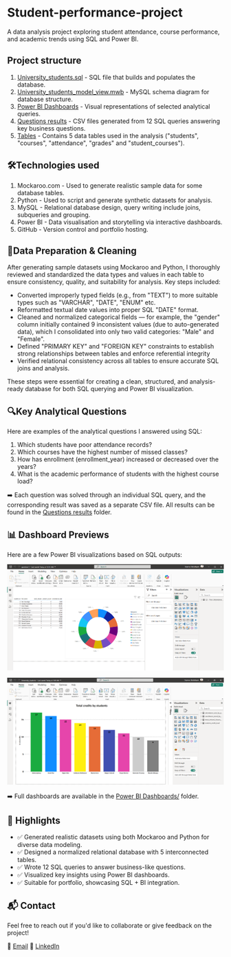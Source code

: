 # Student-performance-project
A data analysis project exploring student attendance, course performance, and academic trends using SQL and Power BI.


## Project structure
1. [University_students.sql](./University_students.sql) - SQL file that builds and populates the database.
2. [University_students_model_view.mwb](./University_students_model_view.png) - MySQL schema diagram for database structure.
3. [Power BI Dashboards](./Power%20BI%20Dashboards/) - Visual representations of selected analytical queries.
4. [Questions results](./Questions%20results/) - CSV files generated from 12 SQL queries answering key business questions.
5. [Tables](./Tables/) - Contains 5 data tables used in the analysis ("students", "courses", "attendance", "grades" and "student_courses").


## 🛠️Technologies used 
1. Mockaroo.com - Used to generate realistic sample data for some database tables.
2. Python - Used to script and generate synthetic datasets for analysis.
3. MySQL - Relational database design, query writing include joins, subqueries and grouping.
4. Power BI - Data visualisation and storytelling via interactive dashboards.
5. GitHub - Version control and portfolio hosting.

## 🧹Data Preparation & Cleaning
After generating sample datasets using Mockaroo and Python, I thoroughly reviewed and standardized the data types and values in each table to ensure consistency, quality, and suitability for analysis. Key steps included:
- Converted improperly typed fields (e.g., from "TEXT") to more suitable types such as "VARCHAR", "DATE", "ENUM" etc.
- Reformatted textual date values into proper SQL "DATE" format.
- Cleaned and normalized categorical fields — for example, the "gender" column initially contained 9 inconsistent values (due to auto-generated data), which I consolidated into only two valid categories: "Male" and "Female".
- Defined "PRIMARY KEY" and "FOREIGN KEY" constraints to establish strong relationships between tables and enforce referential integrity
- Verified relational consistency across all tables to ensure accurate SQL joins and analysis.

These steps were essential for creating a clean, structured, and analysis-ready database for both SQL querying and Power BI visualization.

## 🔍Key Analytical Questions
Here are examples of the analytical questions I answered using SQL:
1. Which students have poor attendance records?
2. Which courses have the highest number of missed classes?
3. How has enrollment (enrollment_year) increased or decreased over the years?
4. What is the academic performance of students with the highest course load?

➡️ Each question was solved through an individual SQL query, and the corresponding result was saved as a separate CSV file. All results can be found in the [Questions results](./Questions%20results/) folder.

## 📊 Dashboard Previews
Here are a few Power BI visualizations based on SQL outputs:

![3. Poor Attendance](https://github.com/seymurabdullayev/Student-performance-project/blob/main/Power%20BI%20Dashboards/Photos%20of%20Dashboards/3.%20Poor%20attendance.png?raw=true)

![8. Total Credits by Students](https://github.com/seymurabdullayev/Student-performance-project/blob/main/Power%20BI%20Dashboards/Photos%20of%20Dashboards/8.%20Total%20credits%20by%20students.png?raw=true)

➡️ Full dashboards are available in the [Power BI Dashboards/](./Power%20BI%20Dashboards/) folder.


## 📌 Highlights

- ✅ Generated realistic datasets using both Mockaroo and Python for diverse data modeling.
- ✅ Designed a normalized relational database with 5 interconnected tables.
- ✅ Wrote 12 SQL queries to answer business-like questions.
- ✅ Visualized key insights using Power BI dashboards.
- ✅ Suitable for portfolio, showcasing SQL + BI integration.

## 📬 Contact

Feel free to reach out if you'd like to collaborate or give feedback on the project!

📧 [Email](mailto:abdullazadeh.seymur@gmail.com)
💼 [LinkedIn](https://www.linkedin.com/in/seymurabdullayev/)

